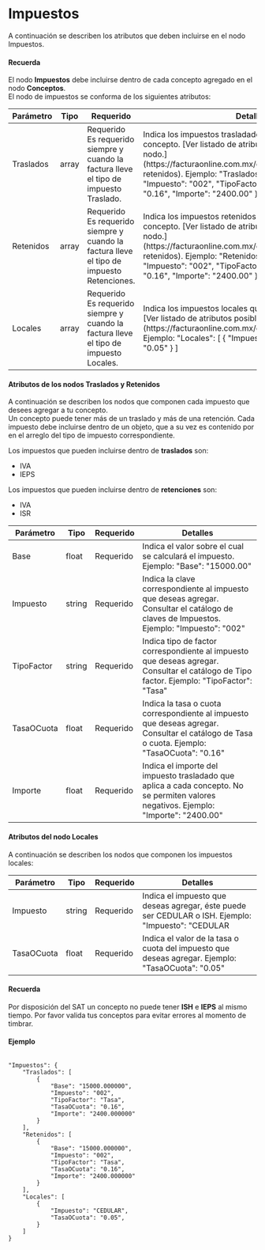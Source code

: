 # Impuestos
A continuación se describen los atributos que deben incluirse en el nodo Impuestos.


#### Recuerda

El nodo **Impuestos**  debe incluirse dentro de cada concepto agregado en el nodo **Conceptos**.  
El nodo de impuestos  se conforma de los siguientes atributos:

<table>
    <thead>
        <tr>
            <th>Parámetro</th>
            <th>Tipo</th>
            <th>Requerido</th>
            <th>Detalles</th>
        </tr>
    <thead>
    <tbody>
        <tr>
            <td>Traslados</td>
            <td>array</td>
            <td>Requerido  Es requerido siempre y cuando la factura lleve el tipo de impuesto Traslado.</td>
            <td>Indica los impuestos trasladados que se aplican a tu concepto. [Ver listado de atributos posibles para este nodo.](https://facturaonline.com.mx/docs/impuestos#traslados-retenidos).
            Ejemplo: "Traslados": [
                {
                    "Base": "15000.00",
                    "Impuesto": "002",
                    "TipoFactor": "Tasa",
                    "TasaOCuota": "0.16",
                    "Importe": "2400.00"
                }
            ],</td>
        </tr>
        <tr>
            <td>Retenidos</td>
            <td>array</td>
            <td>Requerido  Es requerido siempre y cuando la factura lleve el tipo de impuesto Retenciones.</td>
            <td>Indica los impuestos retenidos que se aplican a tu concepto. [Ver listado de atributos posibles para este nodo.](https://facturaonline.com.mx/docs/impuestos#traslados-retenidos).
            Ejemplo: "Retenidos": [
                {
                    "Base": "15000.00",
                    "Impuesto": "002",
                    "TipoFactor": "Tasa",
                    "TasaOCuota": "0.16",
                    "Importe": "2400.00"
                }
            ],</td>
        </tr>
        <tr>
            <td>Locales</td>
            <td>array</td>
            <td>Requerido  Es requerido siempre y cuando la factura lleve el tipo de impuesto Locales.</td>
            <td>Indica los impuestos locales que se aplican a tu concepto. [Ver listado de atributos posibles para este nodo.](https://facturaonline.com.mx/docs/impuestos#locales).
            Ejemplo: "Locales": [
                {
                    "Impuesto": "ISH",
                    "TasaOCuota": "0.05"
                }
            ]</td>
        </tr>
    </tbody>
</table>


#### Atributos de los nodos Traslados y Retenidos

A continuación se describen los nodos que componen cada impuesto que desees agregar a tu concepto.  
Un concepto puede tener más de un traslado y más de una retención. Cada impuesto debe incluirse dentro de un objeto, que a su vez es contenido por en el arreglo del tipo de impuesto correspondiente.

Los impuestos que pueden incluirse dentro de **traslados** son:

* IVA
* IEPS

Los impuestos que pueden incluirse dentro de **retenciones** son:
* IVA
* ISR


<table>
    <thead>
        <tr>
            <th>Parámetro</th>
            <th>Tipo</th>
            <th>Requerido</th>
            <th>Detalles</th>
        </tr>
    <thead>
    <tbody>
        <tr>
            <td>Base</td>
            <td>float</td>
            <td>Requerido</td>
            <td>Indica el valor sobre el cual se calculará el impuesto.
            Ejemplo: "Base": "15000.00"</td>
        </tr>
        <tr>
            <td>Impuesto</td>
            <td>string</td>
            <td>Requerido</td>
            <td>Indica la clave correspondiente al impuesto que deseas agregar. Consultar el catálogo de claves de Impuestos.
            Ejemplo: "Impuesto": "002"</td>
        </tr>
        <tr>
            <td>TipoFactor</td>
            <td>string</td>
            <td>Requerido</td>
            <td>Indica tipo de factor correspondiente al impuesto que deseas agregar. Consultar el catálogo de Tipo factor.
            Ejemplo: "TipoFactor": "Tasa"</td>
        </tr>
        <tr>
            <td>TasaOCuota</td>
            <td>float</td>
            <td>Requerido</td>
            <td>Indica la tasa o cuota correspondiente al impuesto que deseas agregar.  Consultar el catálogo de Tasa o cuota.
            Ejemplo: "TasaOCuota": "0.16"</td>
        </tr>
        <tr>
            <td>Importe</td>
            <td>float</td>
            <td>Requerido</td>
            <td>Indica el importe del impuesto trasladado que aplica a cada concepto. No se permiten valores negativos.
            Ejemplo: "Importe": "2400.00"</td>
        </tr>
    </tbody>
</table>


#### Atributos del nodo Locales

A continuación se describen los nodos que componen los impuestos locales:

<table>
    <thead>
        <tr>
            <th>Parámetro</th>
            <th>Tipo</th>
            <th>Requerido</th>
            <th>Detalles</th>
        </tr>
    <thead>
    <tbody>
        <tr>
            <td>Impuesto</td>
            <td>string</td>
            <td>Requerido</td>
            <td>Indica el impuesto que deseas agregar, éste puede ser CEDULAR o ISH.
            Ejemplo: "Impuesto": "CEDULAR</td>
        </tr>
        <tr>
            <td>TasaOCuota</td>
            <td>float</td>
            <td>Requerido</td>
            <td>Indica el valor de la tasa o cuota del impuesto que deseas agregar.
            Ejemplo: "TasaOCuota": "0.05"</td>
        </tr>
    </tbody>
</table>


#### Recuerda

Por disposición del SAT un concepto no puede tener **ISH** e **IEPS** al mismo tiempo. Por favor valida tus conceptos para evitar errores al momento de timbrar.


#### Ejemplo

```

"Impuestos": {
    "Traslados": [
        {
            "Base": "15000.000000",
            "Impuesto": "002",
            "TipoFactor": "Tasa",
            "TasaOCuota": "0.16",
            "Importe": "2400.000000"
        }
    ],
    "Retenidos": [
        {
            "Base": "15000.000000",
            "Impuesto": "002",
            "TipoFactor": "Tasa",
            "TasaOCuota": "0.16",
            "Importe": "2400.000000"
        }
    ],
    "Locales": [
        {
            "Impuesto": "CEDULAR",
            "TasaOCuota": "0.05",
        }
    ]
}

```
